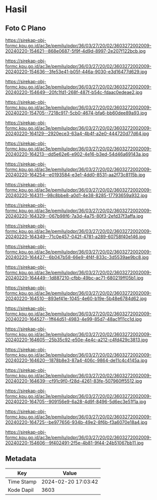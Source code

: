 # Hasil

## Foto C Plano

https://sirekap-obj-formc.kpu.go.id/ac3e/pemilu/pdpr/36/03/27/20/02/3603272002009-20240220-154621--868e0687-5f9f-4d9d-8997-2e207f122bcb.jpg

https://sirekap-obj-formc.kpu.go.id/ac3e/pemilu/pdpr/36/03/27/20/02/3603272002009-20240220-154636--3fe53e41-b05f-446a-9030-e3d16477d629.jpg

https://sirekap-obj-formc.kpu.go.id/ac3e/pemilu/pdpr/36/03/27/20/02/3603272002009-20240220-154649--20fc1fd1-268f-487f-b54c-fdaac0edeae2.jpg

https://sirekap-obj-formc.kpu.go.id/ac3e/pemilu/pdpr/36/03/27/20/02/3603272002009-20240220-154705--7218c917-5cb0-4674-bfa6-bb60dee89a93.jpg

https://sirekap-obj-formc.kpu.go.id/ac3e/pemilu/pdpr/36/03/27/20/02/3603272002009-20240220-164129--2920ece3-63a4-4b4f-a2e0-444720d77d64.jpg

https://sirekap-obj-formc.kpu.go.id/ac3e/pemilu/pdpr/36/03/27/20/02/3603272002009-20240220-164213--dd5e62e6-e902-4e16-b3ed-54d46a69143a.jpg

https://sirekap-obj-formc.kpu.go.id/ac3e/pemilu/pdpr/36/03/27/20/02/3603272002009-20240220-164254--e0193584-e3e1-4dd0-8531-aa2f73c8115b.jpg

https://sirekap-obj-formc.kpu.go.id/ac3e/pemilu/pdpr/36/03/27/20/02/3603272002009-20240220-164311--98c8bbe8-a0d1-4e38-8285-17793659a932.jpg

https://sirekap-obj-formc.kpu.go.id/ac3e/pemilu/pdpr/36/03/27/20/02/3603272002009-20240220-164329--067b98f6-7a3d-4a75-80f3-2efd37f3affa.jpg

https://sirekap-obj-formc.kpu.go.id/ac3e/pemilu/pdpr/36/03/27/20/02/3603272002009-20240220-164349--71c0e457-042f-4781-a289-60758f40e146.jpg

https://sirekap-obj-formc.kpu.go.id/ac3e/pemilu/pdpr/36/03/27/20/02/3603272002009-20240220-164427--6b047b58-66e9-4f4f-833c-3d5539ae9bc8.jpg

https://sirekap-obj-formc.kpu.go.id/ac3e/pemilu/pdpr/36/03/27/20/02/3603272002009-20240220-164449--1d887210-cfbb-49bc-ac71-680219ff05b1.jpg

https://sirekap-obj-formc.kpu.go.id/ac3e/pemilu/pdpr/36/03/27/20/02/3603272002009-20240220-164510--893ef41e-1045-4e60-b19e-5b48e6784d62.jpg

https://sirekap-obj-formc.kpu.go.id/ac3e/pemilu/pdpr/36/03/27/20/02/3603272002009-20240220-164527--1ff44d51-4983-4e99-85d7-48ac1f11cc1d.jpg

https://sirekap-obj-formc.kpu.go.id/ac3e/pemilu/pdpr/36/03/27/20/02/3603272002009-20240220-164605--25b35c92-e50e-4e4c-a212-c4fd429c3813.jpg

https://sirekap-obj-formc.kpu.go.id/ac3e/pemilu/pdpr/36/03/27/20/02/3603272002009-20240220-164620--1878b8e3-87a4-406c-9864-de11c4c4145a.jpg

https://sirekap-obj-formc.kpu.go.id/ac3e/pemilu/pdpr/36/03/27/20/02/3603272002009-20240220-164639--cf91c9f0-f28d-4261-83fe-507960ff5512.jpg

https://sirekap-obj-formc.kpu.go.id/ac3e/pemilu/pdpr/36/03/27/20/02/3603272002009-20240220-164705--909156e9-6a28-4d9f-8496-5d6ec3e51f1a.jpg

https://sirekap-obj-formc.kpu.go.id/ac3e/pemilu/pdpr/36/03/27/20/02/3603272002009-20240220-164725--be977656-934b-49e2-8f6b-f3a6070e18a4.jpg

https://sirekap-obj-formc.kpu.go.id/ac3e/pemilu/pdpr/36/03/27/20/02/3603272002009-20240220-154606--9f402491-2f5e-4b81-9f44-24b51067bb11.jpg


## Metadata

| Key        | Value               |
| ---------- | ------------------- |
| Time Stamp | 2024-02-20 17:03:42 |
| Kode Dapil | 3603                |



